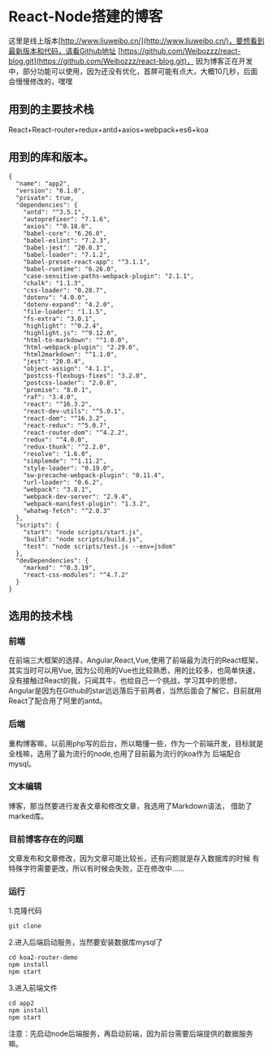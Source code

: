 # React-Node搭建的博客
这里是线上版本[http://www.liuweibo.cn/](http://www.liuweibo.cn/)，要想看到最新版本和代码，请看Github地址
[https://github.com/Weibozzz/react-blog.git](https://github.com/Weibozzz/react-blog.git)，
因为博客正在开发中，部分功能可以使用，因为还没有优化，首屏可能有点大，大概10几秒，后面会慢慢修改的，嘿嘿
## 用到的主要技术栈
React+React-router+redux+antd+axios+webpack+es6+koa

## 用到的库和版本。
```
{
  "name": "app2",
  "version": "0.1.0",
  "private": true,
  "dependencies": {
    "antd": "^3.5.1",
    "autoprefixer": "7.1.6",
    "axios": "^0.18.0",
    "babel-core": "6.26.0",
    "babel-eslint": "7.2.3",
    "babel-jest": "20.0.3",
    "babel-loader": "7.1.2",
    "babel-preset-react-app": "^3.1.1",
    "babel-runtime": "6.26.0",
    "case-sensitive-paths-webpack-plugin": "2.1.1",
    "chalk": "1.1.3",
    "css-loader": "0.28.7",
    "dotenv": "4.0.0",
    "dotenv-expand": "4.2.0",
    "file-loader": "1.1.5",
    "fs-extra": "3.0.1",
    "highlight": "^0.2.4",
    "highlight.js": "^9.12.0",
    "html-to-markdown": "^1.0.0",
    "html-webpack-plugin": "2.29.0",
    "html2markdown": "^1.1.0",
    "jest": "20.0.4",
    "object-assign": "4.1.1",
    "postcss-flexbugs-fixes": "3.2.0",
    "postcss-loader": "2.0.8",
    "promise": "8.0.1",
    "raf": "3.4.0",
    "react": "^16.3.2",
    "react-dev-utils": "^5.0.1",
    "react-dom": "^16.3.2",
    "react-redux": "^5.0.7",
    "react-router-dom": "^4.2.2",
    "redux": "^4.0.0",
    "redux-thunk": "^2.2.0",
    "resolve": "1.6.0",
    "simplemde": "^1.11.2",
    "style-loader": "0.19.0",
    "sw-precache-webpack-plugin": "0.11.4",
    "url-loader": "0.6.2",
    "webpack": "3.8.1",
    "webpack-dev-server": "2.9.4",
    "webpack-manifest-plugin": "1.3.2",
    "whatwg-fetch": "^2.0.3"
  },
  "scripts": {
    "start": "node scripts/start.js",
    "build": "node scripts/build.js",
    "test": "node scripts/test.js --env=jsdom"
  },
  "devDependencies": {
    "marked": "^0.3.19",
    "react-css-modules": "^4.7.2"
  }
}
```
## 选用的技术栈
### 前端
在前端三大框架的选择，Angular,React,Vue,使用了前端最为流行的React框架，其实当时可以用Vue,
因为公司用的Vue也比较熟悉，用的比较多，也简单快速，没有接触过React的我，只闻其牛，也给自己一个挑战，学习其中的思想，
Angular是因为在Github的star远远落后于前两者，当然后面会了解它，目前就用React了配合用了阿里的antd。
### 后端
重构博客嘛，以前用php写的后台，所以略懂一些，作为一个前端开发，目标就是全栈嘛，选用了最为流行的node,也用了目前最为流行的koa作为
后端配合mysql。
### 文本编辑
博客，那当然要进行发表文章和修改文章，我选用了Markdown语法，
借助了marked库。
### 目前博客存在的问题
文章发布和文章修改，因为文章可能比较长，还有问题就是存入数据库的时候
有特殊字符需要更改，所以有时候会失败，正在修改中......
### 运行
1.克隆代码
```
git clone
```
2.进入后端启动服务，当然要安装数据库mysql了
```
cd koa2-router-demo
npm install 
npm start
```
3.进入前端文件
```
cd app2
npm install
npm start
```
注意：先启动node后端服务，再启动前端，因为前台需要后端提供的数据服务嘛。